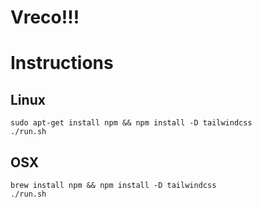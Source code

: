 # Vreco!!!

# Instructions

## Linux
```
sudo apt-get install npm && npm install -D tailwindcss
./run.sh
```

## OSX
```
brew install npm && npm install -D tailwindcss
./run.sh
```